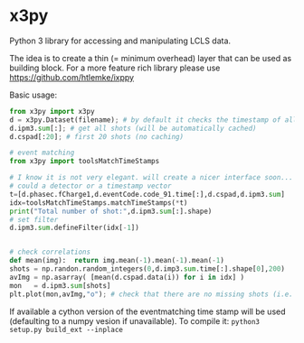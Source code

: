 # x3py
Python 3 library for accessing and manipulating LCLS data.

The idea is to create a thin (= minimum overhead) layer that can be used as building block.
For a more feature rich library please use https://github.com/htlemke/ixppy

Basic usage:
```python
from x3py import x3py
d = x3py.Dataset(filename); # by default it checks the timestamp of all detectors and set filters
d.ipm3.sum[:]; # get all shots (will be automatically cached)
d.cspad[:20]; # first 20 shots (no caching)

# event matching
from x3py import toolsMatchTimeStamps

# I know it is not very elegant. will create a nicer interface soon...
# could a detector or a timestamp vector
t=[d.phasec.fCharge1,d.eventCode.code_91.time[:],d.cspad,d.ipm3.sum]
idx=toolsMatchTimeStamps.matchTimeStamps(*t)
print("Total number of shot:",d.ipm3.sum[:].shape)
# set filter
d.ipm3.sum.defineFilter(idx[-1])


# check correlations
def mean(img):  return img.mean(-1).mean(-1).mean(-1)
shots = np.randon.random_integers(0,d.imp3.sum.time[:].shape[0],200)
avImg = np.asarray( [mean(d.cspad.data(i)) for i in idx] )
mon   = d.ipm3.sum[shots]
plt.plot(mon,avImg,"o"); # check that there are no missing shots (i.e. that x and y still correlates"
```

If available a cython version of the eventmatching time stamp will be used (defaulting to a numpy vesion if unavailable).
To compile it: ```python3 setup.py build_ext --inplace```
